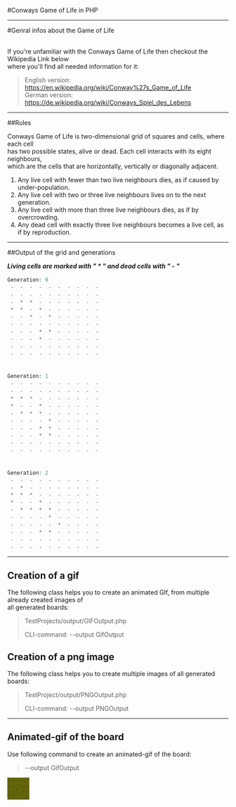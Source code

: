 #Conways Game of Life in PHP 
___


#Genral infos about the Game of Life <br><br>

If you're unfamiliar with the Conways Game of Life then checkout the Wikipedia Link below <br>
where you'll find all needed information for it:

> English version: https://en.wikipedia.org/wiki/Conway%27s_Game_of_Life <br>
> German version: https://de.wikipedia.org/wiki/Conways_Spiel_des_Lebens
___

##Rules

Conways Game of Life is two-dimensional grid of squares and cells, where each cell <br>
has two possible states, alive or dead. Each cell interacts with its eight neighbours, <br>
which are the cells that are horizontally, vertically or diagonally adjacent.

1. Any live cell with fewer than two live neighbours dies, as if caused by under-population. <br>
2. Any live cell with two or three live neighbours lives on to the next generation. <br>
3. Any live cell with more than three live neighbours dies, as if by overcrowding. <br>
4. Any dead cell with exactly three live neighbours becomes a live cell, as if by reproduction.
___


##Output of the grid and generations

***Living cells are marked with " * " and dead cells with " - "***

```PHP
Generation: 0
 -  -  -  -  -  -  -  -  -  -
 -  -  -  -  -  -  -  -  -  -
 -  *  *  -  -  -  -  -  -  -
 *  *  -  *  -  -  -  -  -  -
 -  -  *  -  *  -  -  -  -  -
 -  -  -  -  -  -  -  -  -  -
 -  -  -  *  *  -  -  -  -  -
 -  -  -  *  -  -  -  -  -  -
 -  -  -  -  -  -  -  -  -  -
 -  -  -  -  -  -  -  -  -  -


Generation: 1
 -  -  -  -  -  -  -  -  -  -
 -  -  -  -  -  -  -  -  -  -
 *  *  *  -  -  -  -  -  -  -
 *  -  -  *  -  -  -  -  -  -
 -  *  *  *  -  -  -  -  -  -
 -  -  -  -  *  -  -  -  -  -
 -  -  -  *  *  -  -  -  -  -
 -  -  -  *  *  -  -  -  -  -
 -  -  -  -  -  -  -  -  -  -
 -  -  -  -  -  -  -  -  -  -


Generation: 2
 -  -  -  -  -  -  -  -  -  -
 -  *  -  -  -  -  -  -  -  -
 *  *  *  -  -  -  -  -  -  -
 *  -  -  *  -  -  -  -  -  -
 -  *  *  *  *  -  -  -  -  -
 -  -  -  -  *  -  -  -  -  -
 -  -  -  -  -  *  -  -  -  -
 -  -  -  *  *  -  -  -  -  -
 -  -  -  -  -  -  -  -  -  -
 -  -  -  -  -  -  -  -  -  -

```
___

## Creation of a gif

The following class helps you to create an animated GIf, from multiple already created images of <br>
all generated boards:

>TestProjects/output/GIFOutput.php
>
> CLI-command: --output GifOutput

## Creation of a png image 

The following class helps you to create multiple images of all generated boards:

>TestProject/output/PNGOutput.php
> 
> CLI-command: --output PNGOutput
___
## Animated-gif of the board

Use following command to create an animated-gif of the board:
>--output GifOutput

![bg](imageOutput/animation.gif)